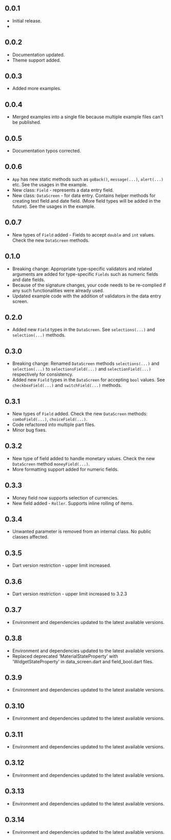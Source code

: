 ## 0.0.1
- Initial release.
- 
## 0.0.2
- Documentation updated.
- Theme support added.

## 0.0.3
- Added more examples.

## 0.0.4
- Merged examples into a single file because multiple example files can't be published.

## 0.0.5
- Documentation typos corrected.

## 0.0.6
- `App` has new static methods such as `goBack()`, `message(...)`, `alert(...)` etc. See the usages in the example.
- New class: `Field` - represents a data entry field.
- New class: `DataScreen` - for data entry. Contains helper methods for creating text field and date field. (More field types will be added in the future). See the usages in the example.

## 0.0.7
- New types of `Field` added - Fields to accept `double` and `int` values. Check the new `DataScreen` methods.

## 0.1.0
- Breaking change: Appropriate type-specific validators and related arguments are added for type-specific `Fields` such as numeric fields and date fields.
- Because of the signature changes, your code needs to be re-complied if any such functionalities were already used.
- Updated example code with the addition of validators in the data entry screen.

## 0.2.0
- Added new `Field` types in the `DataScreen`. See `selections(...)` and `selection(...)` methods.

## 0.3.0
- Breaking change: Renamed `DataScreen` methods `selections(...)` and `selection(...)` to `selectionsField(...)` and `selectionField(...)` respectively for consistency.
- Added new `Field` types in the `DataScreen` for accepting `bool` values. See `checkboxField(...)` and `switchField(...)` methods.

## 0.3.1
- New types of `Field` added. Check the new `DataScreen` methods: `comboField(...)`, `choiceField(...)`.
- Code refactored into multiple part files.
- Minor bug fixes.

## 0.3.2
- New type of field added to handle monetary values. Check the new `DataScreen` method `moneyField(...)`.
- More formatting support added for numeric fields.

## 0.3.3
- Money field now supports selection of currencies.
- New field added - `Roller`. Supports inline rolling of items.

## 0.3.4
- Unwanted parameter is removed from an internal class. No public classes affected.

## 0.3.5
- Dart version restriction - upper limit increased.

## 0.3.6
- Dart version restriction - upper limit increased to 3.2.3

## 0.3.7
- Environment and dependencies updated to the latest available versions.

## 0.3.8
- Environment and dependencies updated to the latest available versions.
- Replaced deprecated 'MaterialStateProperty' with 'WidgetStateProperty' in data_screen.dart and field_bool.dart files.

## 0.3.9
- Environment and dependencies updated to the latest available versions.

## 0.3.10
- Environment and dependencies updated to the latest available versions.

## 0.3.11
- Environment and dependencies updated to the latest available versions.

## 0.3.12
- Environment and dependencies updated to the latest available versions.

## 0.3.13
- Environment and dependencies updated to the latest available versions.

## 0.3.14
- Environment and dependencies updated to the latest available versions.
